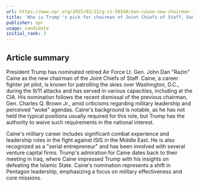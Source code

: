 ```yaml
---
url: https://www.npr.org/2025/02/22/g-s1-50348/dan-caine-new-chairman-joint-chiefs
title: 'Who is Trump''s pick for chairman of Joint Chiefs of Staff, Dan Caine? '
publisher: npr
usage: candidate
initial_rank: 3
---
```

## Article summary
President Trump has nominated retired Air Force Lt. Gen. John Dan "Razin" Caine as the new chairman of the Joint Chiefs of Staff. Caine, a career fighter jet pilot, is known for patrolling the skies over Washington, D.C., during the 9/11 attacks and has served in various capacities, including at the CIA. His nomination follows the recent dismissal of the previous chairman, Gen. Charles Q. Brown Jr., amid criticisms regarding military leadership and perceived "woke" agendas. Caine's background is notable, as he has not held the typical positions usually required for this role, but Trump has the authority to waive such requirements in the national interest.

Caine's military career includes significant combat experience and leadership roles in the fight against ISIS in the Middle East. He is also recognized as a "serial entrepreneur" and has been involved with several venture capital firms. Trump's admiration for Caine dates back to their meeting in Iraq, where Caine impressed Trump with his insights on defeating the Islamic State. Caine's nomination represents a shift in Pentagon leadership, emphasizing a focus on military effectiveness and core missions.
